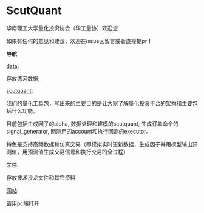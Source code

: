 # ScutQuant
华南理工大学量化投资协会（华工量协）欢迎您

如果有任何的意见和建议，欢迎在issue区留言或者直接提pr！

**导航**


[data](https://github.com/HaoningChen/ScutQuant/tree/main/data): 

存放练习数据;  

[scutquant](https://github.com/HaoningChen/ScutQuant/tree/main/scutquant):

我们的量化工具包，写出来的主要目的是让大家了解量化投资平台的架构和主要包括什么功能。

目前包括生成因子的alpha, 数据处理和建模的scutquant, 生成订单命令的signal_generator, 回测用的account和执行回测的executor。

特色是支持高频数据和仿真交易（即模拟实时更新数据，生成因子并用模型输出预测值，用预测值生成交易信号和执行交易的全过程）

[文件](https://github.com/HaoningChen/ScutQuant/tree/main/文件): 

存放技术沙龙文件和其它资料  

[网站](https://haoningchen.github.io/ScutQuant/): 

请用pc端打开
